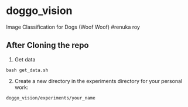 # doggo_vision
Image Classification for Dogs (Woof Woof) 
#renuka roy

## After Cloning the repo
1. Get data 
``` 
bash get_data.sh
```

2. Create a new directory in the experiments directory for your personal work:
```
doggo_vision/experiments/your_name
```
